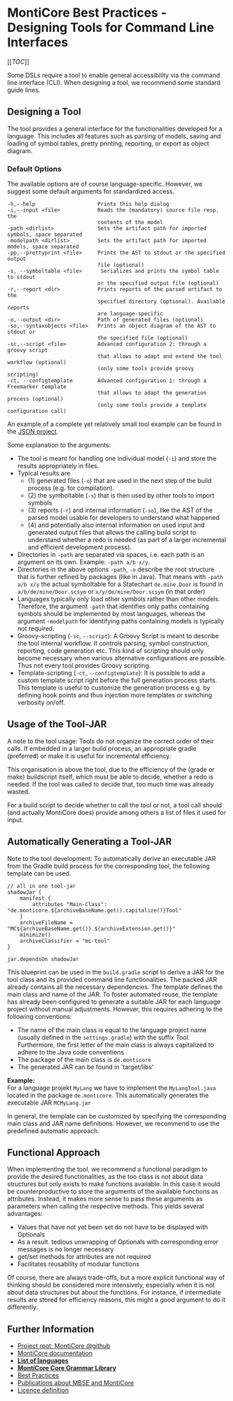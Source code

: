 <!-- (c) https://github.com/MontiCore/monticore -->

# MontiCore Best Practices - Designing Tools for Command Line Interfaces

[[_TOC_]]

Some DSLs require a tool to enable general accessibility via the command line interface (CLI). 
When designing a tool, we recommend some standard guide lines.

## Designing a Tool
The tool provides a general interface for the functionalities developed for a language. 
This includes all features such as parsing of models, saving and loading of symbol 
tables, pretty printing, reporting, or export as object diagram.

### Default Options
The available options are of course language-specific. 
However, we suggest some default arguments for standardized access. 

```
-h,--help                    Prints this help dialog
-i,--input <file>            Reads the (mandatory) source file resp. the
                             contents of the model
-path <dirlist>              Sets the artifact path for imported symbols, space separated
-modelpath <dirlist>         Sets the artifact path for imported models, space separated
-pp,--prettyprint <file>     Prints the AST to stdout or the specified output 
                             file (optional)
-s, --symboltable <file>      Serializes and prints the symbol table to stdout 
                             or the specified output file (optional) 
-r,--report <dir>            Prints reports of the parsed artifact to the
                             specified directory (optional). Available reports
                             are language-specific
-o,--output <dir>            Path of generated files (optional)
-so,--syntaxobjects <file>   Prints an object diagram of the AST to stdout or
                             the specified file (optional)
-sc,--script <file>          Advanced configuration 2: through a groovy script 
                             that allows to adapt and extend the tool workflow (optional) 
                             (only some tools provide groovy scripting)
-ct, --configtemplate        Advanced configuration 1: through a Freemarker template
                             that allows to adapt the generation process (optional)
                             (only some tools provide a template configuration call)
```

An example of a complete yet relatively small tool example can be found in the 
[JSON project](https://github.com/MontiCore/json).

Some explanation to the arguments:
* The tool is meant for handling one individual model (`-i`) and store the
  results appropriately in files. 
* Typical results are 
  * (1) generated files (`-o`) that are used in the next step of 
    the build process (e.g. for compilation).
  * (2) the symboltable (`-s`) that is then used by other tools to import symbols
  * (3) reports (`-r`) and internal information (`-so`), like the AST of the 
    parsed model usable for developers to understand what happened
  * (4) and potentially also internal information on used input and generated 
    output files
    that allows the calling build script to understand whether a redo is 
    needed (as part of a
    larger incremental and efficient development process).
* Directories in `-path` are separated via spaces, i.e. each path is an argument on its own. 
  Example: `-path a/b x/y`.
* Directories in the above options `-path`, `-o` describe the root
  structure that is further refined  by packages (like in Java). 
  That means with `-path a/b x/y`
  the actual symboltable for a Statechart `de.mine.Door` is found in 
  `a/b/de/mine/Door.scsym` or `x/y/de/mine/Door.scsym` (in that order)
* Languages typically only load other symbols rather than other models. Therefore, the argument 
  `-path` that identifies only paths containing symbols should be implemented by most languages, whereas 
  the argument `-modelpath` for identifying paths containing models is typically not required.
* Groovy-scripting (`-sc`, `--script`): A Groovy Script is meant to describe the tool internal 
  workflow. It controls parsing, symbol construction, reporting, code generation etc.
  This kind of scripting should only become necessary when various alternative
  configurations are possible. Thus not every tool provides Groovy scripting.
* Template-scripting (`-ct`, `--configtemplate`): 
  It is possible to add a custom template script right before
  the full generation process starts. This template is useful to customize the 
  generation process e.g. by defining hook points and thus injection more templates
  or switching verbosity on/off.


## Usage of the Tool-JAR

A note to the tool usage: 
Tools do not organize the correct order of their calls. If embedded in a larger
build process, an appropriate gradle (preferred) or make it is useful for 
incremental efficiency.

This organisation is above the tool, due to the efficiency of the 
(grade or make) buildscript itself, which must be able to decide, whether a redo
is needed. If the tool was called to decide that, too much time was already wasted.

For a build script to decide whether to call the tool or not, a tool call should
(and actually MontiCore does) provide among others a list of files it used for input. 

## Automatically Generating a Tool-JAR

Note to the tool development:
To automatically derive an executable JAR from the Gradle build process for the 
corresponding tool, the following template can be used.

```
// all in one tool-jar
shadowJar {
    manifest {
        attributes "Main-Class": "de.monticore.${archiveBaseName.get().capitalize()}Tool"
    }
    archiveFileName = "MC${archiveBaseName.get()}.${archiveExtension.get()}"
    minimize()
    archiveClassifier = "mc-tool"
}

jar.dependsOn shadowJar
```
This blueprint can be used in the `build.gradle` script to derive a JAR for the tool 
class and its provided command line functionalities. 
The packed JAR already contains all the necessary dependencies. 
The template defines the main class and name of the JAR. 
To foster automated reuse, the template has already been configured to generate 
a suitable JAR for each language project without manual adjustments. 
However, this requires adhering to the following conventions:
* The name of the main class is equal to the language project name (usually defined 
  in the `settings.gradle`) with the suffix *Tool*. 
  Furthermore, the first letter of the main class is always capitalized to adhere 
  to the Java code conventions
* The package of the main class is `de.monticore`  
* The generated JAR can be found in 'target/libs'

**Example:**  
For a language projekt `MyLang` we have to implement the `MyLangTool.java` located 
in the package `de.monticore`.
This automatically generates the executable JAR `MCMyLang.jar`

In general, the template can be customized by specifying the corresponding main 
class and JAR name definitions.
However, we recommend to use the predefined automatic approach.

## Functional Approach
When implementing the tool, we recommend a functional paradigm to provide the 
desired functionalities, as the too class is not about data structures but only 
exists to make functions available. 
In this case it would be counterproductive to store the arguments of the available 
functions as attributes.
Instead, it makes more sense to pass these arguments as parameters when calling 
the respective methods.
This yields several advantages:

* Values that have not yet been set do not have to be displayed with Optionals 
* As a result. tedious unwrapping of Optionals with corresponding error messages 
  is no longer necessary
* get/set methods for attributes are not required
* Facilitates reusability of modular functions

Of course, there are always trade-offs, but a more explicit functional way of 
thinking should be considered more intensively, especially when it is not about 
data structures but about the functions.
For instance, if intermediate results are stored  for efficiency reasons, this 
might a good argument to do it differently.


## Further Information

* [Project root: MontiCore @github](https://github.com/MontiCore/monticore)
* [MontiCore documentation](https://www.monticore.de/)
* [**List of languages**](https://github.com/MontiCore/monticore/blob/dev/docs/Languages.md)
* [**MontiCore Core Grammar Library**](https://github.com/MontiCore/monticore/blob/dev/monticore-grammar/src/main/grammars/de/monticore/Grammars.md)
* [Best Practices](https://github.com/MontiCore/monticore/blob/dev/docs/BestPractices.md)
* [Publications about MBSE and MontiCore](https://www.se-rwth.de/publications/)
* [Licence definition](https://github.com/MontiCore/monticore/blob/master/00.org/Licenses/LICENSE-MONTICORE-3-LEVEL.md)

